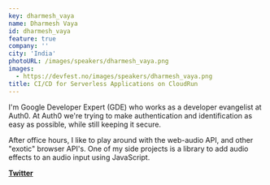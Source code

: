 ```yaml
---
key: dharmesh_vaya
name: Dharmesh Vaya
id: dharmesh_vaya
feature: true
company: ''
city: 'India'
photoURL: /images/speakers/dharmesh_vaya.png
images:
  - https://devfest.no/images/speakers/dharmesh_vaya.png
title: CI/CD for Serverless Applications on CloudRun
---
```


I'm Google Developer Expert (GDE) who works as a developer evangelist at Auth0. At Auth0 we're trying to make authentication and identification as easy as possible, while still keeping it secure.

After office hours, I like to play around with the web-audio API, and other "exotic" browser API's. One of my side projects is a library to add audio effects to an audio input using JavaScript.

**[Twitter](https://twitter.com/DRVaya)**